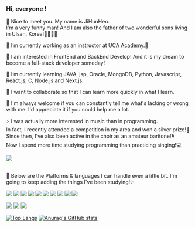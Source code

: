 ### Hi, everyone !
<p>
👋 Nice to meet you. My name is JiHunHeo.<br>
   I'm a very funny man! And I am also the father of two wonderful sons living in Ulsan, Korea!👨‍👩‍👦‍👦

🔭 I’m currently working as an instructor at <a href="https://blog.naver.com/ulsancoding/221600846870" target="_blank">UCA Academy.</a>🏢

👀 I am interested in FrontEnd and BackEnd Develop! And it is my dream to become a full-stack developer someday!

🌱 I’m currently learning JAVA, jsp, Oracle, MongoDB, Python, Javascript, React.js, C, Node.js and Next.js.

👯 I want to collaborate so that I can learn more quickly in what I learn.

🤔 I'm always welcome if you can constantly tell me what's lacking or wrong with me. I'd appreciate it if you could help me a lot.

⚡ I was actually more interested in music than in programming.<br>
   In fact, I recently attended a competition in my area and won a silver prize!🥈<br>
   Since then, I've also been active in the choir as an amateur baritone!🎙<br>
   Now I spend more time studying programming than practicing singing!💻
</p>
<a href="mailto:soul070831@gmail.com" target="_blank"><img src="https://img.shields.io/badge/soul070831@gmail.com-1DDB16?style=flat-square&logo=Gmail&logoColor=white"/></a><br><br>
<p>
💪 Below are the Platforms & languages I can handle even a little bit. I'm going to keep adding the things I've been studying!💡
</p>
<p>
   <img src="https://img.shields.io/badge/-HTML5-E34F26?style=flat-square&logo=HTML5&logoColor=white"/>
   <img src="https://img.shields.io/badge/-CSS3-1572B6?style=flat-square&logo=CSS3&logoColor=white"/>
   <img src="https://img.shields.io/badge/-Javascript-F7DF1E?style=flat-square&logo=Javascript&logoColor=black"/>
   <img src="https://img.shields.io/badge/-Jquery-0769AD?style=flat-square&logo=Jquery&logoColor=white"/>
   <img src="https://img.shields.io/badge/-React-61DAFB?style=flat-square&logo=React&logoColor=black"/>
   <img src="https://img.shields.io/badge/-JAVA-007396?style=flat-square&logo=JAVA&logoColor=red"/>
   <img src="https://img.shields.io/badge/-Python-3776AB?style=flat-square&logo=Python&logoColor=white"/>
   <img src="https://img.shields.io/badge/-C-A8B9CC?style=flat-square&logo=C&logoColor=black"/>
   <img src="https://img.shields.io/badge/-Oracle-A8B9CC?style=flat-square&logo=C&logoColor=red"/>
   <img src="https://img.shields.io/badge/-JSP-A8B9CC?style=flat-square&logo=C&logoColor=red"/>
</p>
<p>
   <img src="https://img.shields.io/badge/Git-F05032?style=flat-square&logo=Git&logoColor=white"/>
   <img src="https://img.shields.io/badge/-GitHub-181717?style=flat-square&logo=GitHub&logoColor=white"/>
   <img src="https://img.shields.io/badge/-Figma-F24E1E?style=flat-square&logo=Figma&logoColor=white"/>
</p>

[![Top Langs](https://github-readme-stats.vercel.app/api/top-langs/?username=JiHunHeo)](https://github.com/JiHunHeo/github-readme-stats) [![Anurag's GitHub stats](https://github-readme-stats.vercel.app/api?username=JiHunHeo)](https://github.com/JiHunHeo/github-readme-stats)

